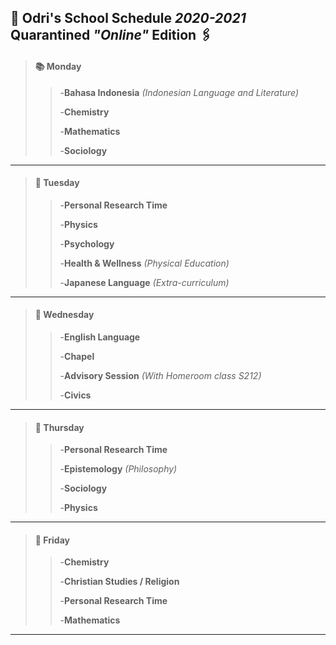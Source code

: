## :open_file_folder: Odri's School Schedule *2020-2021* Quarantined *"Online"* Edition :paperclips:

>#### :books: Monday 
>
>>-​​<strong>Bahasa Indonesia</strong>  *(Indonesian Language and Literature)*
>>
>>-<strong>Chemistry</strong> 
>>
>>-<strong>Mathematics</strong>
>>
>>-<strong>Sociology</strong>
>>
---

>#### :pencil: Tuesday
>
>>-<strong>Personal Research Time</strong>
>>
>>-<strong>Physics</strong>
>>
>>-<strong>Psychology</strong>
>>
>>-<strong>Health & Wellness</strong> _(Physical Education)_
>>
>>-<strong>Japanese Language</strong> _(Extra-curriculum)_
---

>#### :notebook: Wednesday
>
>>-<strong>English Language</strong>
>>
>>-<strong>Chapel</strong>
>>
>>-<strong>Advisory Session</strong> *(With Homeroom class S212)*
>>
>>-<strong>Civics</strong>
---

>#### :school_satchel: Thursday
>
>>-<strong>Personal Research Time</strong>
>>
>>-<strong>Epistemology</strong>  *(Philosophy)*
>>
>>-<strong>Sociology</strong>
>>
>>-<strong>Physics</strong>
---

>#### :rocket: Friday
>
>>-<strong>Chemistry</strong>
>>
>>-<strong>Christian Studies /  Religion</strong>
>>
>>-<strong>Personal Research Time</strong>
>>
>>-<strong>Mathematics</strong>

---
